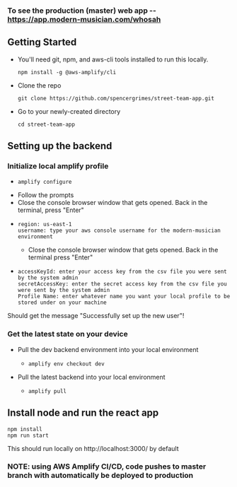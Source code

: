 ### To see the production (master) web app -- https://app.modern-musician.com/whosah

## Getting Started
- You'll need git, npm, and aws-cli tools installed to run this locally.
  ``` 
  npm install -g @aws-amplify/cli 
  ```
- Clone the repo
  ```
  git clone https://github.com/spencergrimes/street-team-app.git
  ```
- Go to your newly-created directory
  ```
  cd street-team-app
  ```
  
## Setting up the backend
### Initialize local amplify profile
- ```
  amplify configure 
  ```
- Follow the prompts
- Close the console browser window that gets opened. Back in the terminal, press "Enter"
- ```
  region: us-east-1
  username: type your aws console username for the modern-musician environment
  ```
  - Close the console browser window that gets opened. Back in the terminal press "Enter"
- ```
  accessKeyId: enter your access key from the csv file you were sent by the system admin
  secretAccessKey: enter the secret access key from the csv file you were sent by the system admin
  Profile Name: enter whatever name you want your local profile to be stored under on your machine
  ```
 
Should get the message "Successfully set up the new user"!

### Get the latest state on your device
- Pull the dev backend environment into your local environment
  - ```
    amplify env checkout dev 
    ```
- Pull the latest backend into your local environment
  - ```
    amplify pull 
    ```

## Install node and run the react app
``` 
npm install
npm run start
```

This should run locally on http://localhost:3000/ by default

### NOTE: using AWS Amplify CI/CD, code pushes to master branch with automatically be deployed to production
